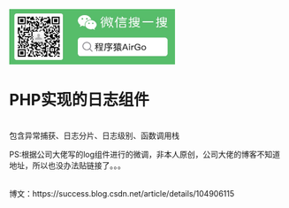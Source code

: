 <img src="https://github.com/why444216978/images/blob/master/qrcode.png" width="300" height="100" alt="公众号"/>

# PHP实现的日志组件
<br>
包含异常捕获、日志分片、日志级别、函数调用栈
<br>

PS:根据公司大佬写的log组件进行的微调，非本人原创，公司大佬的博客不知道地址，所以也没办法贴链接了。。。

<br>
博文：https://success.blog.csdn.net/article/details/104906115


